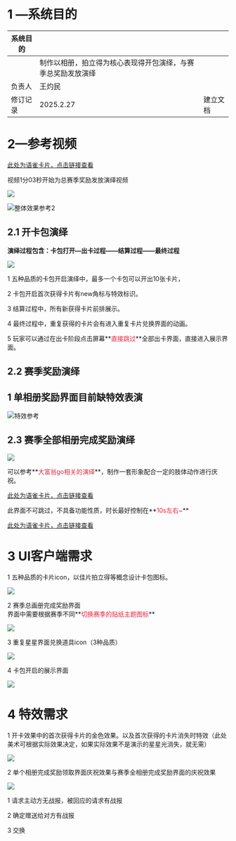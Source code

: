 # 1 —系统目的
| 系统目的 | | |
| --- | --- | --- |
|  | 制作以相册，拍立得为核心表现得开包演绎，与赛季总奖励发放演绎 | |
| 负责人 | 王灼民 | |
| 修订记录 | 2025.2.27 | 建立文档 |


# 2—参考视频
[此处为语雀卡片，点击链接查看](https://www.yuque.com/zdlwma/kxyozs/rzsd7mzgv77d2ufh#kEsQT)

视频1分03秒开始为总赛季奖励发放演绎视频

![](https://cdn.nlark.com/yuque/0/2025/gif/25919534/1739953363643-9ec71b45-915e-4679-8b52-dd19589ab1f3.gif)

![整体效果参考2](https://cdn.nlark.com/yuque/0/2025/gif/25919534/1739957093812-46e207a9-bc76-4121-9ef2-91ebd7a63487.gif)

## 2.1 开卡包演绎
**演绎过程包含：卡包打开—出卡过程——结算过程——最终过程**

![](https://cdn.nlark.com/yuque/0/2025/png/45603655/1740724129978-21d56a6e-6159-4938-a2c4-b69393537df2.png)

1 五种品质的卡包开启演绎中，最多一个卡包可以开出10张卡片，

2 卡包开启首次获得卡片有new角标与特效标识。

3 结算过程中，所有新获得卡片前排展示。

4 最终过程中，重复获得的卡片会有进入重复卡片兑换界面的动画。

5 玩家可以通过在出卡阶段点击屏幕**<font style="color:#DF2A3F;">直接跳过</font>**全部出卡界面，直接进入展示界面。

## 2.2 赛季奖励演绎
## 1 单相册奖励界面目前缺特效表演
![](https://cdn.nlark.com/yuque/0/2025/png/45603655/1740640745323-87dd877a-3c0e-4519-b768-3c4043ae7ca3.png)特效参考

## 2.3 赛季全部相册完成奖励演绎
![](https://cdn.nlark.com/yuque/0/2025/png/45603655/1740640813069-7d4f1872-ff7b-4e61-a46c-7a9c712d55a2.png)

可以参考**<font style="color:#DF2A3F;">大富翁go相关的演绎</font>**，制作一套形象配合一定的肢体动作进行庆祝。

[此处为语雀卡片，点击链接查看](https://www.yuque.com/zdlwma/kxyozs/rzsd7mzgv77d2ufh#MralM)

此界面不可跳过，不具备功能性质，时长最好控制在**<font style="color:#DF2A3F;">10s左右~</font>**



[此处为语雀卡片，点击链接查看](https://www.yuque.com/zdlwma/kxyozs/rzsd7mzgv77d2ufh#xP4oq)

# 3 UI客户端需求
1 五种品质的卡片icon，以佳片拍立得等概念设计卡包图标。

![](https://cdn.nlark.com/yuque/0/2025/png/45603655/1740643537297-a59968b0-26ff-4327-9fa3-4e551fcb4969.png)

2 赛季总画册完成奖励界面  
界面中需要根据赛季不同**<font style="color:#DF2A3F;">切换赛季的贴纸主题图标</font>**

![](https://cdn.nlark.com/yuque/0/2025/png/45603655/1740643590813-e365faaa-8e17-45e9-9abd-76e20cc7e9c4.png)

3 重复星星界面兑换道具icon（3种品质）

![](https://cdn.nlark.com/yuque/0/2025/png/45603655/1740643799809-627a707b-1577-4c55-9faf-34c64aeb92ec.png)

4 卡包开启的展示界面

![](https://cdn.nlark.com/yuque/0/2025/png/45603655/1740643887995-57924c43-36a9-4a93-bcbc-d6431fa88e37.png)

# 4 特效需求
1 开卡效果中的首次获得卡片的金色效果。以及首次获得的卡片消失时特效（此处美术可根据实际效果决定，如果实际效果不是演示的星星光消失，就无需）

![](https://cdn.nlark.com/yuque/0/2025/png/45603655/1740644036031-ac2040ce-bd9c-4040-bcff-03bb13b70686.png)

2 单个相册完成奖励领取界面庆祝效果与赛季全相册完成奖励界面的庆祝效果

![](https://cdn.nlark.com/yuque/0/2025/png/45603655/1740644058923-904860d0-abb9-42c2-afd2-433a5638e8d4.png)







































1 请求主动方无战报，被回应的请求有战报

2 确定赠送给对方有战报

3 交换








